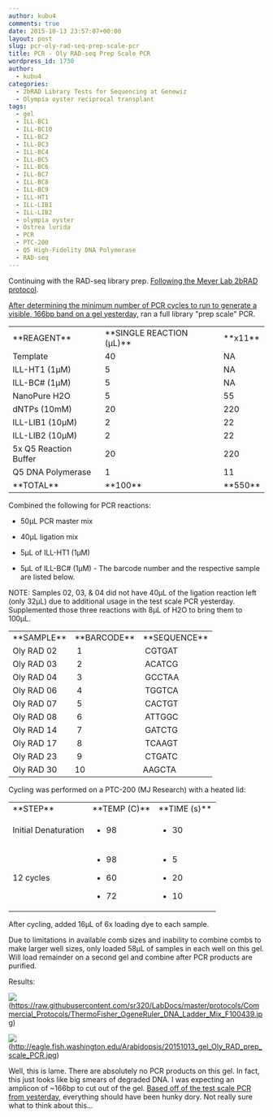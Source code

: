 ```yaml
---
author: kubu4
comments: true
date: 2015-10-13 23:57:07+00:00
layout: post
slug: pcr-oly-rad-seq-prep-scale-pcr
title: PCR - Oly RAD-seq Prep Scale PCR
wordpress_id: 1730
author:
  - kubu4
categories:
  - 2bRAD Library Tests for Sequencing at Genewiz
  - Olympia oyster reciprocal transplant
tags:
  - gel
  - ILL-BC1
  - ILL-BC10
  - ILL-BC2
  - ILL-BC3
  - ILL-BC4
  - ILL-BC5
  - ILL-BC6
  - ILL-BC7
  - ILL-BC8
  - ILL-BC9
  - ILL-HT1
  - ILL-LIB1
  - ILL-LIB2
  - olympia oyster
  - Ostrea lurida
  - PCR
  - PTC-200
  - Q5 High-Fidelity DNA Polymerase
  - RAD-seq
---
```


Continuing with the RAD-seq library prep. [Following the Meyer Lab 2bRAD protocol](https://github.com/sr320/LabDocs/blob/master/protocols/External_Protocols/2bRAD_11Aug2015.pdf).

[After determining the minimum number of PCR cycles to run to generate a visible, 166bp band on a gel yesterday](https://robertslab.github.io/sams-notebook/2015/10/12/pcr-oly-rad-seq-test-scale-pcr-3.html), ran a full library "prep scale" PCR.



<table >
<tbody >
<tr >

<td >**REAGENT**
</td>

<td >**SINGLE REACTION (μL)**
</td>

<td >**x11**
</td>
</tr>
<tr >

<td >Template
</td>

<td >40
</td>

<td >NA
</td>
</tr>
<tr >

<td >ILL-HT1 (1μM)
</td>

<td >5
</td>

<td >NA
</td>
</tr>
<tr >

<td >ILL-BC# (1μM)
</td>

<td >5
</td>

<td >NA
</td>
</tr>
<tr >

<td >NanoPure H2O
</td>

<td >5
</td>

<td >55
</td>
</tr>
<tr >

<td >dNTPs (10mM)
</td>

<td >20
</td>

<td >220
</td>
</tr>
<tr >

<td >ILL-LIB1 (10μM)
</td>

<td >2
</td>

<td >22
</td>
</tr>
<tr >

<td >ILL-LIB2 (10μM)
</td>

<td >2
</td>

<td >22
</td>
</tr>
<tr >

<td >5x Q5 Reaction Buffer
</td>

<td >20
</td>

<td >220
</td>
</tr>
<tr >

<td >Q5 DNA Polymerase
</td>

<td >1
</td>

<td >11
</td>
</tr>
<tr >

<td >**TOTAL**
</td>

<td >**100**
</td>

<td >**550**
</td>
</tr>
</tbody>
</table>



Combined the following for PCR reactions:




    
  * 50μL PCR master mix

    
  * 40μL ligation mix

    
  * 5μL of ILL-HT1 (1μM)

    
  * 5μL of ILL-BC# (1μM) - The barcode number and the respective sample are listed below.



NOTE: Samples 02, 03, & 04 did not have 40μL of the ligation reaction left (only 32μL) due to additional usage in the test scale PCR yesterday. Supplemented those three reactions with 8μL of H2O to bring them to 100μL.



<table >
<tbody >
<tr >

<td >**SAMPLE**
</td>

<td >**BARCODE**
</td>

<td >**SEQUENCE**
</td>
</tr>
<tr >

<td >Oly RAD 02
</td>

<td > 1
</td>

<td > CGTGAT
</td>
</tr>
<tr >

<td >Oly RAD 03
</td>

<td > 2
</td>

<td > ACATCG
</td>
</tr>
<tr >

<td >Oly RAD 04
</td>

<td > 3
</td>

<td > GCCTAA
</td>
</tr>
<tr >

<td >Oly RAD 06
</td>

<td > 4
</td>

<td > TGGTCA
</td>
</tr>
<tr >

<td >Oly RAD 07
</td>

<td > 5
</td>

<td > CACTGT
</td>
</tr>
<tr >

<td >Oly RAD 08
</td>

<td > 6
</td>

<td > ATTGGC
</td>
</tr>
<tr >

<td >Oly RAD 14
</td>

<td > 7
</td>

<td > GATCTG
</td>
</tr>
<tr >

<td >Oly RAD 17
</td>

<td > 8
</td>

<td > TCAAGT
</td>
</tr>
<tr >

<td >Oly RAD 23
</td>

<td > 9
</td>

<td > CTGATC
</td>
</tr>
<tr >

<td >Oly RAD 30
</td>

<td >10
</td>

<td >AAGCTA
</td>
</tr>
</tbody>
</table>



Cycling was performed on a PTC-200 (MJ Research) with a heated lid:

<table >
<tbody >
<tr >

<td >**STEP**
</td>

<td >**TEMP (C)**
</td>

<td >**TIME (s)**
</td>
</tr>
<tr >

<td >Initial Denaturation
</td>

<td >



    
  * 98



</td>

<td >



    
  * 30



</td>
</tr>
<tr >

<td >12 cycles
</td>

<td >



    
  * 98

    
  * 60

    
  * 72



</td>

<td >



    
  * 5

    
  * 20

    
  * 10



</td>
</tr>
</tbody>
</table>



After cycling, added 16μL of 6x loading dye to each sample.

Due to limitations in available comb sizes and inability to combine combs to make larger well sizes, only loaded 58μL of samples in each well on this gel. Will load remainder on a second gel and combine after PCR products are purified.

Results:

![](https://raw.githubusercontent.com/sr320/LabDocs/master/protocols/Commercial_Protocols/ThermoFisher_OgeneRuler_DNA_Ladder_Mix_F100439.jpg)(https://raw.githubusercontent.com/sr320/LabDocs/master/protocols/Commercial_Protocols/ThermoFisher_OgeneRuler_DNA_Ladder_Mix_F100439.jpg)

![](https://eagle.fish.washington.edu/Arabidopsis/20151013_gel_Oly_RAD_prep_scale_PCR.jpg)(http://eagle.fish.washington.edu/Arabidopsis/20151013_gel_Oly_RAD_prep_scale_PCR.jpg)



Well, this is lame. There are absolutely no PCR products on this gel. In fact, this just looks like big smears of degraded DNA. I was expecting an amplicon of ~166bp to cut out of the gel. [Based off of the test scale PCR from yesterday](https://robertslab.github.io/sams-notebook/2015/10/12/pcr-oly-rad-seq-test-scale-pcr-3.html), everything should have been hunky dory. Not really sure what to think about this...
